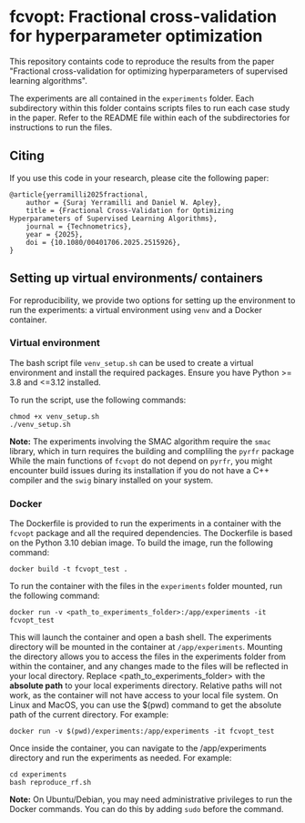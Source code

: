 # fcvopt: Fractional cross-validation for hyperparameter optimization

This repository containts code to reproduce the results from the paper "Fractional cross-validation for optimizing hyperparameters of supervised learning algorithms".

The experiments are all contained in the `experiments` folder. Each subdirectory within this folder contains scripts files to run each case study in the paper. Refer to the README file within each of the subdirectories for instructions to run the files.

## Citing
If you use this code in your research, please cite the following paper:

```
@article{yerramilli2025fractional,
    author = {Suraj Yerramilli and Daniel W. Apley},
    title = {Fractional Cross-Validation for Optimizing Hyperparameters of Supervised Learning Algorithms},
    journal = {Technometrics},
    year = {2025},
    doi = {10.1080/00401706.2025.2515926},
}
```

## Setting up virtual environments/ containers

For reproducibility, we provide two options for setting up the environment to run the experiments: a virtual environment using `venv` and a Docker container. 

### Virtual environment

The bash script file `venv_setup.sh` can be used to create a virtual environment and install the required packages. Ensure you have Python >= 3.8 and <=3.12 installed.

To run the script, use the following commands:

```{bash}
chmod +x venv_setup.sh
./venv_setup.sh
```

**Note:**
The experiments involving the SMAC algorithm require the `smac` library, which in turn requires the building and compliling the `pyrfr` package While the main functions of `fcvopt` do not depend on `pyrfr`, you might encounter build issues during its installation if you do not have a C++ compiler and the `swig` binary installed on your system. 

### Docker

The Dockerfile is provided to run the experiments in a container with the `fcvopt` package and all the required dependencies. The Dockerfile is based on the Python 3.10 debian image. To build the image, run the following command:

```{bash}
docker build -t fcvopt_test .
```

To run the container with the files in the `experiments` folder mounted, run the following command:

```{bash}
docker run -v <path_to_experiments_folder>:/app/experiments -it fcvopt_test
```

This will launch the container and open a bash shell. The experiments directory will be mounted in the container at `/app/experiments`. Mounting the directory allows you to access the files in the experiments folder from within the container, and any changes made to the files will be reflected in your local directory. Replace <path_to_experiments_folder> with the **absolute path** to your local experiments directory.  Relative paths will not work, as the container will not have access to your local file system. On Linux and MacOS, you can use the $(pwd) command to get the absolute path of the current directory. For example:

```{bash}
docker run -v $(pwd)/experiments:/app/experiments -it fcvopt_test
```

Once inside the container, you can navigate to the /app/experiments directory and run the experiments as needed. For example:

```{bash}
cd experiments
bash reproduce_rf.sh
```

**Note:** On Ubuntu/Debian, you may need administrative privileges to run the Docker commands. You can do this by adding `sudo` before the command.